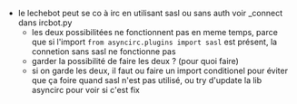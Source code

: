 - le lechebot peut se co à irc en utilisant sasl ou sans auth voir _connect dans ircbot.py
    - les deux possibilitées ne fonctionnent pas en meme temps, parce que si l'import `from asyncirc.plugins import sasl` est présent, la connetion sans sasl ne fonctionne pas
    - garder la possibilité de faire les deux ? (pour quoi faire)
    - si on garde les deux, il faut ou faire un import conditionel pour éviter que ça foire quand sasl n'est pas utilisé, ou try d'update la lib asyncirc pour voir si c'est fix